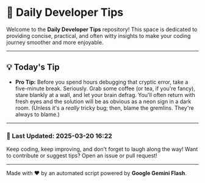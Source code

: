 
# 🌟 Daily Developer Tips

Welcome to the **Daily Developer Tips** repository! This space is dedicated to providing concise, practical, and often witty insights to make your coding journey smoother and more enjoyable.

---

## 💡 Today's Tip

- **Pro Tip:**  Before you spend hours debugging that cryptic error, take a five-minute break.  Seriously.  Grab some coffee (or tea, if you're fancy), stare blankly at a wall, and let your brain defrag.  You'll often return with fresh eyes and the solution will be as obvious as a neon sign in a dark room.  (Unless it's a *really* tricky bug; then, blame the gremlins.  They're always to blame.)

---

### 📅 Last Updated: 2025-03-20 16:22

Keep coding, keep improving, and don't forget to laugh along the way! Want to contribute or suggest tips? Open an issue or pull request!

---

Made with ❤️ by an automated script powered by **Google Gemini Flash**.
